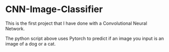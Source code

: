 # CNN-Image-Classifier

This is the first project that I have done with a Convolutional Neural Network. 

The python script above uses Pytorch to predict if an image you input is an image of a dog or a cat.
